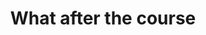 ---
title: What after the course
messageCard:
  - type: send
    mentorImage: /assets/images/financial/preeti.png
    mentor: Preeti
    message: What happens after I attend all 8 sessions?
  - mentorImage: /assets/images/financial/mentor-isha.png
    mentor: Isha
    message: |
      You will receive a Certificate of Successful Completion of the Financial Skills Course.
      
      But there is more you will receive additional guidance from me and Harshil.
  - type: send
    mentorImage: /assets/images/financial/preeti.png
    mentor: Preeti
    message: What does that mean?
  - mentorImage: /assets/images/financial/harshil.jpg
    mentor: Harshil
    message: |
      We are Certified Wealth Managers and we will provide you with free consultations and financial plan to continue your journey to financial freedom!
  - type: send
    mentorImage: /assets/images/financial/preeti.png
    mentor: Preeti
    message: I would love that! Thank you both!
---